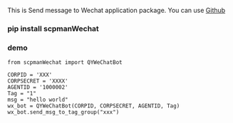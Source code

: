 This is Send message to Wechat application package. You can use
[Github](https://github.com/freeddser/scpmanWechat)

### pip install scpmanWechat
### demo
    from scpmanWechat import QYWeChatBot

    CORPID = 'XXX'
    CORPSECRET = 'XXXX'
    AGENTID = '1000002'
    Tag = "1"
    msg = "hello world"
    wx_bot = QYWeChatBot(CORPID, CORPSECRET, AGENTID, Tag)
    wx_bot.send_msg_to_tag_group("xxx")
